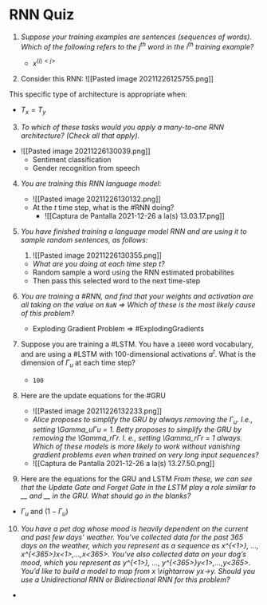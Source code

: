 ---
---

# RNN Quiz

1. *Suppose your training examples are sentences (sequences of words). Which of the following refers to the $j^{th}$ word in the $i^{th}$ training example?*
	- $x^{(i)<j>}$


2. Consider this RNN:
 ![[Pasted image 20211226125755.png]]

 This specific type of architecture is appropriate when:
 - $T_x = T_y$

3. *To which of these tasks would you apply a many-to-one RNN architecture? (Check all that apply).*
- ![[Pasted image 20211226130039.png]]
	- Sentiment classification
	- Gender recognition from speech

4. *You are training this RNN language model:*
	- ![[Pasted image 20211226130132.png]]
	- At the $t$ time step, what is the #RNN doing?
		- ![[Captura de Pantalla 2021-12-26 a la(s) 13.03.17.png]]
5. *You have finished training a language model RNN and are using it to sample random sentences, as follows:*
	1. ![[Pasted image 20211226130355.png]]
	- *What are you doing at each time step $t$?*
	- Random sample a word using the RNN estimated probabilites
	- Then pass this selected word to the next time-step

6. *You are training a #RNN, and find that your weights and activation are all taking on the value on `NaN` => Which of these is the most likely cause of this problem?*
	- Exploding Gradient Problem => #ExplodingGradients 

7. Suppose you are training a #LSTM. You have a `10000` word vocabulary, and are using a #LSTM with 100-dimensional activations $a^t$. What is the dimension of $\Gamma_u$ at each time step?
	- `100`

8. Here are the update equations for the #GRU 
	- ![[Pasted image 20211226132233.png]]
	- *Alice proposes to simplify the GRU by always removing the $\Gamma_u$​. I.e., setting \Gamma_uΓu​ = 1. Betty proposes to simplify the GRU by removing the \Gamma_rΓr​. I. e., setting \Gamma_rΓr​ = 1 always. Which of these models is more likely to work without vanishing gradient problems even when trained on very long input sequences?*
	- ![[Captura de Pantalla 2021-12-26 a la(s) 13.27.50.png]]

9. Here are the equations for the GRU and LSTM
*From these, we can see that the Update Gate and Forget Gate in the LSTM play a role similar to __ and __ in the GRU. What should go in the blanks?*
- $\Gamma _u$ and $(1 - \Gamma _u)$

10. *You have a pet dog whose mood is heavily dependent on the current and past few days’ weather. You’ve collected data for the past 365 days on the weather, which you represent as a sequence as x^{<1>}, …, x^{<365>}x<1>,…,x<365>. You’ve also collected data on your dog’s mood, which you represent as y^{<1>}, …, y^{<365>}y<1>,…,y<365>. You’d like to build a model to map from x \rightarrow yx→y. Should you use a Unidirectional RNN or Bidirectional RNN for this problem?*
- 